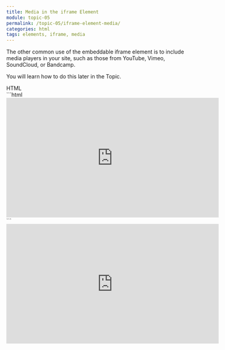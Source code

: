 ```yaml
---
title: Media in the iframe Element
module: topic-05
permalink: /topic-05/iframe-element-media/
categories: html
tags: elements, iframe, media
---
```


<div class="divider-heading"></div>

The other common use of the embeddable iframe element is to include media players in your site, such as those from YouTube, Vimeo, SoundCloud, or Bandcamp.

You will learn how to do this later in the Topic.


<div id="code-heading">HTML</div>
```html
<!-- YouTube Example from UM's own Dr. Michael Musick -->
<iframe width="560" height="315" src="https://www.youtube.com/embed/-0wEUKJTHnQ" frameborder="0" allow="autoplay; encrypted-media" allowfullscreen></iframe>
```


<div class="external-embed" style="width: 560px">
  <iframe width="560" height="315" src="https://www.youtube.com/embed/-0wEUKJTHnQ" frameborder="0" allow="autoplay; encrypted-media" allowfullscreen></iframe>
</div>
